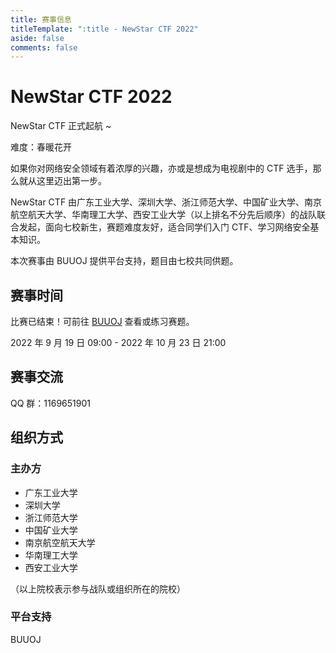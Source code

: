 ```yaml
---
title: 赛事信息
titleTemplate: ":title - NewStar CTF 2022"
aside: false
comments: false
---
```


<script setup>
import Container from '@/components/docs/Container.vue'
import Link from '@/components/docs/Link.vue'
import Text from '@/components/docs/NonTextDetectable.vue'
</script>

# NewStar CTF 2022

NewStar CTF 正式起航 ~

难度：春暖花开

如果你对网络安全领域有着浓厚的兴趣，亦或是想成为电视剧中的 CTF 选手，那么就从这里迈出第一步。

NewStar CTF 由广东工业大学、深圳大学、浙江师范大学、中国矿业大学、南京航空航天大学、华南理工大学、西安工业大学<span data-desc>（以上排名不分先后顺序）</span>的战队联合发起，面向七校新生，赛题难度友好，适合同学们入门 CTF、学习网络安全基本知识。

本次赛事由 BUUOJ 提供平台支持，题目由七校共同供题。

## 赛事时间<Text class='desc-text' fontSize='18px' fontWeight='500' content='（GMT+0800 中国标准时间）' />

<Container type='info'>

比赛已结束！可前往 [BUUOJ](https://buuoj.cn/match/matches/146) 查看或练习赛题。
</Container>

2022 年 9 月 19 日 09:00 - 2022 年 10 月 23 日 21:00

## 赛事交流

QQ 群：1169651901

## 组织方式

### 主办方<Text class='desc-text' fontSize='16px' fontWeight='500' content='（以下排名不分先后）' />

- 广东工业大学
- 深圳大学
- 浙江师范大学
- 中国矿业大学
- 南京航空航天大学
- 华南理工大学
- 西安工业大学

<span data-desc>（以上院校表示参与战队或组织所在的院校）</span>

### 平台支持

BUUOJ
